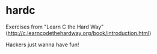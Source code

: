 hardc
=====

Exercises from "Learn C the Hard Way" (http://c.learncodethehardway.org/book/introduction.html)

Hackers just wanna have fun!
